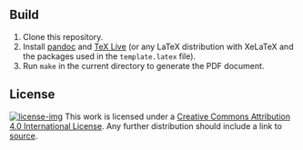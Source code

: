 ## Build

1. Clone this repository.
2. Install [pandoc] and  [TeX Live] (or any LaTeX distribution with XeLaTeX and
   the packages used in the `template.latex` file).
3. Run `make` in the current directory to generate the PDF document.

[pandoc]: https://pandoc.org/
[TeX Live]: https://tug.org/texlive/


## License

[![license-img]][license-url]
This work is licensed under a [Creative Commons Attribution 4.0 International
License][license-url].
Any further distribution should include a link to [source].

[license-url]: http://creativecommons.org/licenses/by/4.0/
[license-img]: https://i.creativecommons.org/l/by/4.0/80x15.png
[source]: https://github.com/gpelouze/tuto_python_astro
